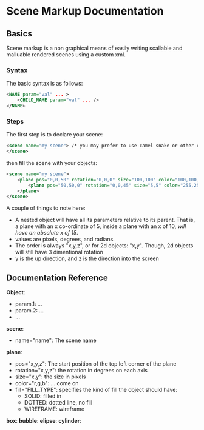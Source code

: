 # Scene Markup Documentation

## Basics

Scene markup is a non graphical means of easily writing scallable and malluable rendered scenes using a custom xml.

### Syntax

The basic syntax is as follows:
```xml
<NAME param="val" ... >
    <CHILD_NAME param="val" ... />
</NAME>
```

### Steps

The first step is to declare your scene:
```xml
<scene name="my scene"> /* you may prefer to use camel snake or other cases. They also work. */
</scene>
```

then fill the scene with your objects:
```xml
<scene name="my scene">
    <plane pos="0,0,50" rotation="0,0,0" size="100,100" color="100,100,100" fill="SOLID" >
        <plane pos="50,50,0" rotation="0,0,45" size="5,5" color="255,255,255" fill="WIREFRAME" />
    </plane>
</scene>
```

A couple of things to note here:
- A nested object will have all its parameters relative to its parent. That is, a plane with an x 
  co-ordinate of 5, inside a plane with an x of 10, *will have an absolute x of 15*.
- values are pixels, degrees, and radians.
- The order is always "x,y,z", or for 2d objects: "x,y". Though, 2d objects will still have 
  3 dimentional rotation
- y is the up direction, and z is the direction into the screen

## Documentation Reference

**Object**: 
- param.1: ...
- param.2: ...
- ...

**scene**:
- name="name": The scene name

**plane**:
- pos="x,y,z": The start position of the top left corner of the plane
- rotation="x,y,z": the rotation in degrees on each axis
- size="x,y": the size in pixels
- color="r,g,b": ... come on
- fill="FILL_TYPE": specifies the kind of fill the object should have:
    - SOLID: filled in
    - DOTTED: dotted line, no fill
    - WIREFRAME: wireframe

**box**:
**bubble**:
**elipse**:
**cylinder**:
    

